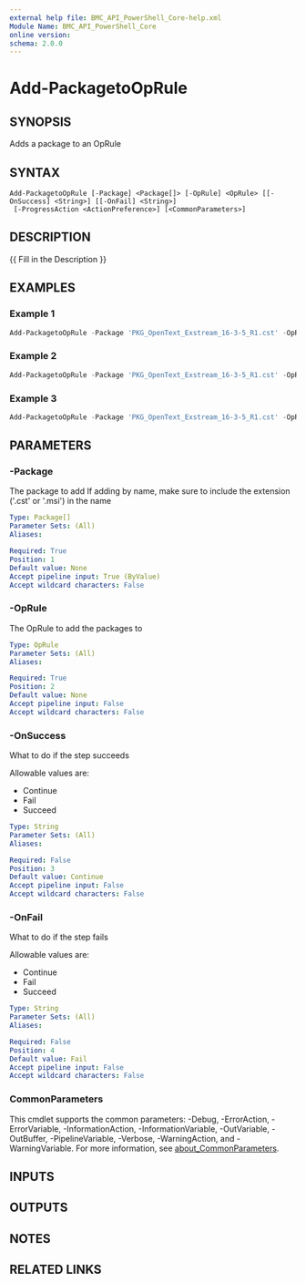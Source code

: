 ```yaml
---
external help file: BMC_API_PowerShell_Core-help.xml
Module Name: BMC_API_PowerShell_Core
online version:
schema: 2.0.0
---
```


# Add-PackagetoOpRule

## SYNOPSIS

Adds a package to an OpRule

## SYNTAX

```text
Add-PackagetoOpRule [-Package] <Package[]> [-OpRule] <OpRule> [[-OnSuccess] <String>] [[-OnFail] <String>]
 [-ProgressAction <ActionPreference>] [<CommonParameters>]
```

## DESCRIPTION

{{ Fill in the Description }}

## EXAMPLES

### Example 1

```PowerShell
Add-PackagetoOpRule -Package 'PKG_OpenText_Exstream_16-3-5_R1.cst' -OpRule 'OPRULE_OpenText_Exstream_R4'
```

### Example 2

```PowerShell
Add-PackagetoOpRule -Package 'PKG_OpenText_Exstream_16-3-5_R1.cst' -OpRule 'OPRULE_OpenText_Exstream_R4' -OnSuccess 'Fail'
```

### Example 3

```PowerShell
Add-PackagetoOpRule -Package 'PKG_OpenText_Exstream_16-3-5_R1.cst' -OpRule 'OPRULE_OpenText_Exstream_R4' -OnFail 'Continue'
```

## PARAMETERS

### -Package

The package to add
If adding by name, make sure to include the extension ('.cst' or '.msi') in the name

```yaml
Type: Package[]
Parameter Sets: (All)
Aliases:

Required: True
Position: 1
Default value: None
Accept pipeline input: True (ByValue)
Accept wildcard characters: False
```

### -OpRule

The OpRule to add the packages to

```yaml
Type: OpRule
Parameter Sets: (All)
Aliases:

Required: True
Position: 2
Default value: None
Accept pipeline input: False
Accept wildcard characters: False
```

### -OnSuccess

What to do if the step succeeds

Allowable values are:

- Continue
- Fail
- Succeed

```yaml
Type: String
Parameter Sets: (All)
Aliases:

Required: False
Position: 3
Default value: Continue
Accept pipeline input: False
Accept wildcard characters: False
```

### -OnFail

What to do if the step fails

Allowable values are:

- Continue
- Fail
- Succeed

```yaml
Type: String
Parameter Sets: (All)
Aliases:

Required: False
Position: 4
Default value: Fail
Accept pipeline input: False
Accept wildcard characters: False
```

### CommonParameters

This cmdlet supports the common parameters: -Debug, -ErrorAction, -ErrorVariable, -InformationAction, -InformationVariable, -OutVariable, -OutBuffer, -PipelineVariable, -Verbose, -WarningAction, and -WarningVariable. For more information, see [about_CommonParameters](http://go.microsoft.com/fwlink/?LinkID=113216).

## INPUTS

## OUTPUTS

## NOTES

## RELATED LINKS
